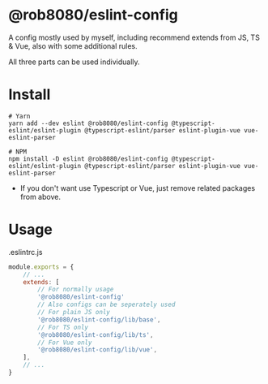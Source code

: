 # @rob8080/eslint-config

A config mostly used by myself, including recommend extends from JS, TS & Vue, also with some additional rules.

All three parts can be used individually.

# Install

```shell
# Yarn
yarn add --dev eslint @rob8080/eslint-config @typescript-eslint/eslint-plugin @typescript-eslint/parser eslint-plugin-vue vue-eslint-parser

# NPM
npm install -D eslint @rob8080/eslint-config @typescript-eslint/eslint-plugin @typescript-eslint/parser eslint-plugin-vue vue-eslint-parser
```

* If you don't want use Typescript or Vue, just remove related packages from above.

# Usage

.eslintrc.js
```javascript
module.exports = {
    // ...
    extends: [
        // For normally usage
        '@rob8080/eslint-config'
        // Also configs can be seperately used
        // For plain JS only
        '@rob8080/eslint-config/lib/base',
        // For TS only
        '@rob8080/eslint-config/lib/ts',
        // For Vue only
        '@rob8080/eslint-config/lib/vue',
    ],
    // ...
}
```
